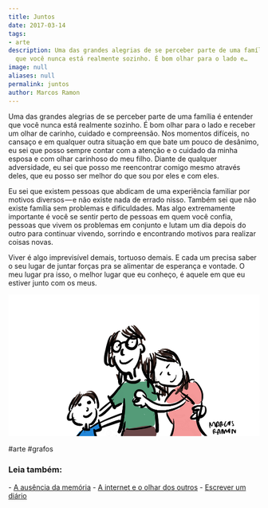 ```yaml
---
title: Juntos
date: 2017-03-14
tags:
- arte
description: Uma das grandes alegrias de se perceber parte de uma família é entender
  que você nunca está realmente sozinho. É bom olhar para o lado e…
image: null
aliases: null
permalink: juntos
author: Marcos Ramon
---
```

Uma das grandes alegrias de se perceber parte de uma família é entender que você nunca está realmente sozinho. É bom olhar para o lado e receber um olhar de carinho, cuidado e compreensão. Nos momentos difíceis, no cansaço e em qualquer outra situação em que bate um pouco de desânimo, eu sei que posso sempre contar com a atenção e o cuidado da minha esposa e com olhar carinhoso do meu filho. Diante de qualquer adversidade, eu sei que posso me reencontrar comigo mesmo através deles, que eu posso ser melhor do que sou por eles e com eles.

Eu sei que existem pessoas que abdicam de uma experiência familiar por motivos diversos — e não existe nada de errado nisso. Também sei que não existe família sem problemas e dificuldades. Mas algo extremamente importante é você se sentir perto de pessoas em quem você confia, pessoas que vivem os problemas em conjunto e lutam um dia depois do outro para continuar vivendo, sorrindo e encontrando motivos para realizar coisas novas.

Viver é algo imprevisível demais, tortuoso demais. E cada um precisa saber o seu lugar de juntar forças pra se alimentar de esperança e vontade. O meu lugar pra isso, o melhor lugar que eu conheço, é aquele em que eu estiver junto com os meus.

<img src="/assets/img/juntos-medium.png">


#arte #grafos

<h3>Leia também:</h3>
- <a href="/a-ausencia-da-memoria">A ausência da memória</a>
- <a href="/a-internet-e-o-olhar-dos-outros">A internet e o olhar dos outros</a>
- <a href="/escrever-um-diario">Escrever um diário</a>

